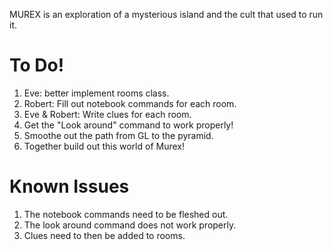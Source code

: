 MUREX is an exploration of a mysterious island and the cult that used to run it. 

# To Do!

1. Eve: better implement rooms class.
2. Robert: Fill out notebook commands for each room.
3. Eve & Robert: Write clues for each room.
4. Get the "Look around" command to work properly!
5. Smoothe out the path from GL to the pyramid.
6. Together build out this world of Murex!

# Known Issues
1. The notebook commands need to be fleshed out.
2. The look around command does not work properly.
3. Clues need to then be added to rooms.